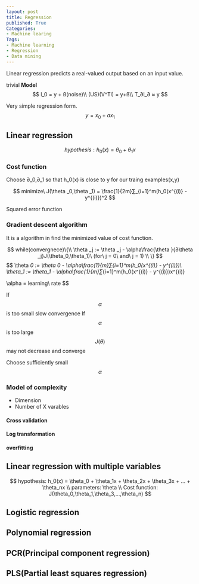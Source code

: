 ```yaml
---
layout: post
title: Regression
published: True
Categories:
- Machine learing
Tags:
- Machine learning
- Regression
- Data mining
---
```

Linear regression predicts a real-valued output
based on an input value.

trivial **Model**
$$
l_0 = y + ß(noise)\\
(US)(V^Tl) = y+ß\\
T_∂l_∂ ≈ y
$$

Very simple regression form.
$$
y = x_0+ax_1
$$


<!--more-->

## Linear regression

$$
hypothesis: h_0(x) = \theta_0 + \theta_1x
$$

### Cost function

Choose ∂_0,∂_1 so that h_0(x) is close to y for our traing examples(x,y)

$$
minimize\ J(\theta
_0,\theta
_1) = \frac{1}{2m}∑_{i=1}^m(h_0(x^{(i)} - y^{(i)})^2
$$

Squared error function

### Gradient descent algorithm
It is a algorithm in find the minimized value of cost function.

$$
while(convergnece)\{\\
\theta
_j := \theta
_j - \alpha\frac{\theta
}{∂\theta
_j}J(\theta_0,\theta_1)\
(for\ j = 0\ and\ j = 1)
\\
\}
$$
$$
\theta
_0 := \theta
_0 - \alpha\frac{1}{m}∑_{i=1}^m(h_0(x^{(i)} - y^{(i)})\\
\theta_1 := \theta_1 - \alpha\frac{1}{m}∑_{i=1}^m(h_0(x^{(i)} - y^{(i)})x^{(i)}

\alpha = learning\ rate
$$

If $$\alpha$$ is too small slow convergence
If $$\alpha$$ is too large $$J(\theta)$$ may not decrease and converge

Choose sufficiently small $$\alpha$$

### Model of complexity
- Dimension
- Number of X varables

#### Cross validation

#### Log transformation

#### overfitting


## Linear regression with multiple variables

$$
hypothesis: h_0(x) = \theta_0 + \theta_1x + \theta_2x + \theta_3x + ... + \theta_nx
\\
parameters: \theta
\\
Cost function: J(\theta_0,\theta_1,\theta_3,...,\theta_n)
$$


## Logistic regression


## Polynomial regression

## PCR(Principal component regression)

## PLS(Partial least squares regression)
